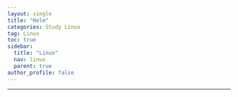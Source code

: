 ```yaml
---
layout: single
title: "Helm"
categories: Study Linux
tag: Linux
toc: true
sidebar:
  title: "Linux"
  nav: linux
  parent: true
author_profile: false
---
```




---